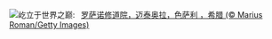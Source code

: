![](https://www.bing.com/th?id=OHR.MeteoraMonastery_ZH-CN9551991708_UHD.jpg&w=1000)屹立于世界之巅:&nbsp;&ensp;[罗萨诺修道院，迈泰奥拉，色萨利 ，希腊 (© Marius Roman/Getty Images)](https://www.bing.com/th?id=OHR.MeteoraMonastery_ZH-CN9551991708_UHD.jpg)
<br><br/>
